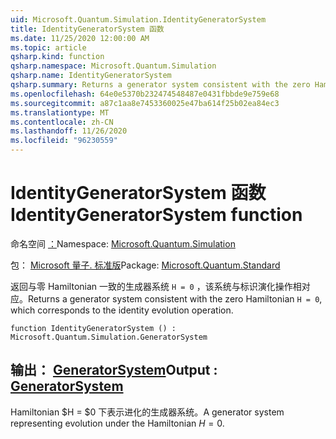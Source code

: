 ```yaml
---
uid: Microsoft.Quantum.Simulation.IdentityGeneratorSystem
title: IdentityGeneratorSystem 函数
ms.date: 11/25/2020 12:00:00 AM
ms.topic: article
qsharp.kind: function
qsharp.namespace: Microsoft.Quantum.Simulation
qsharp.name: IdentityGeneratorSystem
qsharp.summary: Returns a generator system consistent with the zero Hamiltonian `H = 0`, which corresponds to the identity evolution operation.
ms.openlocfilehash: 64e0e5370b232474548487e0431fbbde9e759e68
ms.sourcegitcommit: a87c1aa8e7453360025e47ba614f25b02ea84ec3
ms.translationtype: MT
ms.contentlocale: zh-CN
ms.lasthandoff: 11/26/2020
ms.locfileid: "96230559"
---
```

# <a name="identitygeneratorsystem-function"></a><span data-ttu-id="aafbb-102">IdentityGeneratorSystem 函数</span><span class="sxs-lookup"><span data-stu-id="aafbb-102">IdentityGeneratorSystem function</span></span>

<span data-ttu-id="aafbb-103">命名空间 [：](xref:Microsoft.Quantum.Simulation)</span><span class="sxs-lookup"><span data-stu-id="aafbb-103">Namespace: [Microsoft.Quantum.Simulation](xref:Microsoft.Quantum.Simulation)</span></span>

<span data-ttu-id="aafbb-104">包： [Microsoft 量子. 标准版](https://nuget.org/packages/Microsoft.Quantum.Standard)</span><span class="sxs-lookup"><span data-stu-id="aafbb-104">Package: [Microsoft.Quantum.Standard](https://nuget.org/packages/Microsoft.Quantum.Standard)</span></span>


<span data-ttu-id="aafbb-105">返回与零 Hamiltonian 一致的生成器系统 `H = 0` ，该系统与标识演化操作相对应。</span><span class="sxs-lookup"><span data-stu-id="aafbb-105">Returns a generator system consistent with the zero Hamiltonian `H = 0`, which corresponds to the identity evolution operation.</span></span>

```qsharp
function IdentityGeneratorSystem () : Microsoft.Quantum.Simulation.GeneratorSystem
```


## <a name="output--generatorsystem"></a><span data-ttu-id="aafbb-106">输出： [GeneratorSystem](xref:Microsoft.Quantum.Simulation.GeneratorSystem)</span><span class="sxs-lookup"><span data-stu-id="aafbb-106">Output : [GeneratorSystem](xref:Microsoft.Quantum.Simulation.GeneratorSystem)</span></span>

<span data-ttu-id="aafbb-107">Hamiltonian $H = $0 下表示进化的生成器系统。</span><span class="sxs-lookup"><span data-stu-id="aafbb-107">A generator system representing evolution under the Hamiltonian $H = 0$.</span></span>